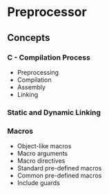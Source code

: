 # Preprocessor
## Concepts
### C - Compilation Process
- Preprocessing
- Compilation
- Assembly
- Linking
### Static and Dynamic Linking
### Macros
- Object-like macros
- Macro arguments
- Macro directives
- Standard pre-defined macros
- Common pre-defined macros
- Include guards